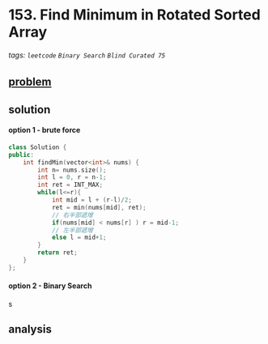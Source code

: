 # 153. Find Minimum in Rotated Sorted Array

###### tags: `leetcode` `Binary Search`  `Blind Curated 75`

## [problem](https://leetcode.com/problems/find-minimum-in-rotated-sorted-array/)

## solution
#### option 1 - brute force 

```c++
class Solution {
public:
    int findMin(vector<int>& nums) {
        int n= nums.size();
        int l = 0, r = n-1;
        int ret = INT_MAX;
        while(l<=r){
            int mid = l + (r-l)/2;
            ret = min(nums[mid], ret);
            // 右半部遞增
            if(nums[mid] < nums[r] ) r = mid-1;
            // 左半部遞增
            else l = mid+1;
        }
        return ret;
    }
};

```
#### option 2 - Binary Search
s
## analysis
